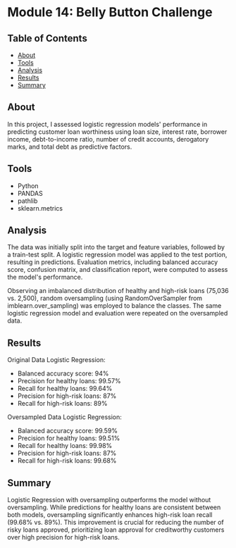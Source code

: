# Module 14: Belly Button Challenge

## Table of Contents
- [About](#about)
- [Tools](#tools)
- [Analysis](#analysis)
- [Results](#results)
- [Summary](#summary)




## About
In this project, I assessed logistic regression models' performance in predicting customer loan worthiness using loan size, interest rate, borrower income, debt-to-income ratio, number of credit accounts, derogatory marks, and total debt as predictive factors.


## Tools
- Python
- PANDAS
- pathlib
- sklearn.metrics

## Analysis
The data was initially split into the target and feature variables, followed by a train-test split. A logistic regression model was applied to the test portion, resulting in predictions. Evaluation metrics, including balanced accuracy score, confusion matrix, and classification report, were computed to assess the model's performance.

Observing an imbalanced distribution of healthy and high-risk loans (75,036 vs. 2,500), random oversampling (using RandomOverSampler from imblearn.over_sampling) was employed to balance the classes. The same logistic regression model and evaluation were repeated on the oversampled data.

## Results

 Original Data Logistic Regression:

 * Balanced accuracy score: 94%
 * Precision for healthy loans: 99.57%
 * Recall for healthy loans: 99.64%
 * Precision for high-risk loans: 87%
 * Recall for high-risk loans: 89%


 Oversampled Data Logistic Regression:
 * Balanced accuracy score: 99.59%
 * Precision for healthy loans: 99.51%
 * Recall for healthy loans: 99.98%
 * Precision for high-risk loans: 87%
 * Recall for high-risk loans: 99.68%

 ## Summary
Logistic Regression with oversampling outperforms the model without oversampling. While predictions for healthy loans are consistent between both models, oversampling significantly enhances high-risk loan recall (99.68% vs. 89%). This improvement is crucial for reducing the number of risky loans approved, prioritizing loan approval for creditworthy customers over high precision for high-risk loans.
